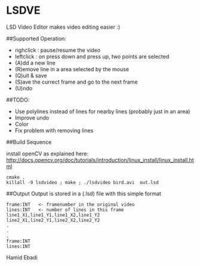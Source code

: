 LSDVE
=======================================

LSD Video Editor makes video editing easier :) 

##Supported Operation:
* righclick : pause/resume the video
* leftclick : on press down and press up, two points are selected
* (A)dd a new line
* (R)emove line in a area selected by the mouse
* (Q)uit & save
* (S)ave the currect frame and go to the next frame
* (U)ndo

##TODO: 
- Use polylines instead of lines for nearby lines (probably just in an area)
- Improve undo
- Color 
- Fix problem with removing lines


##Build Sequence

install openCV as explained here: 
http://docs.opencv.org/doc/tutorials/introduction/linux_install/linux_install.html

``` 
cmake .
killall -9 lsdvideo ; make ; ./lsdvideo bird.avi  out.lsd 
```
##Output
Output is stored in a (.lsd) file with this simple format
``` 
frame:INT   <- framenumber in the original video
lines:INT   <- number of lines in this frame
line1_X1,line1_Y1,line1_X2,line1_Y2
line2_X1,line2_Y1,line2_X2,line2_Y2
.
.
.
frame:INT
lines:INT
``` 

Hamid Ebadi
